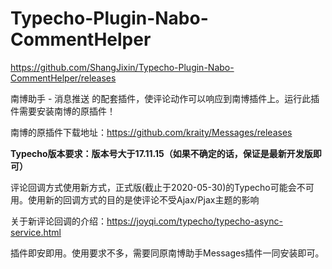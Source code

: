 # Typecho-Plugin-Nabo-CommentHelper
https://github.com/ShangJixin/Typecho-Plugin-Nabo-CommentHelper/releases

南博助手 - 消息推送 的配套插件，使评论动作可以响应到南博插件上。运行此插件需要安装南博的原插件！


南博的原插件下载地址：https://github.com/kraity/Messages/releases


**Typecho版本要求：版本号大于17.11.15（如果不确定的话，保证是最新开发版即可）**

评论回调方式使用新方式，正式版(截止于2020-05-30)的Typecho可能会不可用。使用新的回调方式的目的是使评论不受Ajax/Pjax主题的影响

关于新评论回调的介绍：https://joyqi.com/typecho/typecho-async-service.html


插件即安即用。使用要求不多，需要同原南博助手Messages插件一同安装即可。
